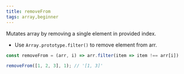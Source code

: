```yaml
---
title: removeFrom
tags: array,beginner
---
```


Mutates array by removing a single element in provided index.  

- Use `Array.prototype.filter()` to remove element from arr.

```js
const removeFrom = (arr, i) => arr.filter(item => item !== arr[i])
```

```js
removeFrom([1, 2, 3], 1); // '[1, 3]'
```
